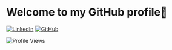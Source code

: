 <h1>Welcome to my GitHub profile👋</h1>

[![LinkedIn](https://img.shields.io/badge/LinkedIn-Connect-blue?style=for-the-badge&logo=linkedin)](https://linkedin.com/in/amin-raz)
[![GitHub](https://img.shields.io/badge/GitHub-Follow-black?style=for-the-badge&logo=github)](https://github.com/amin-raz)

![Profile Views](https://komarev.com/ghpvc/?username=amin-raz&color=blueviolet)
